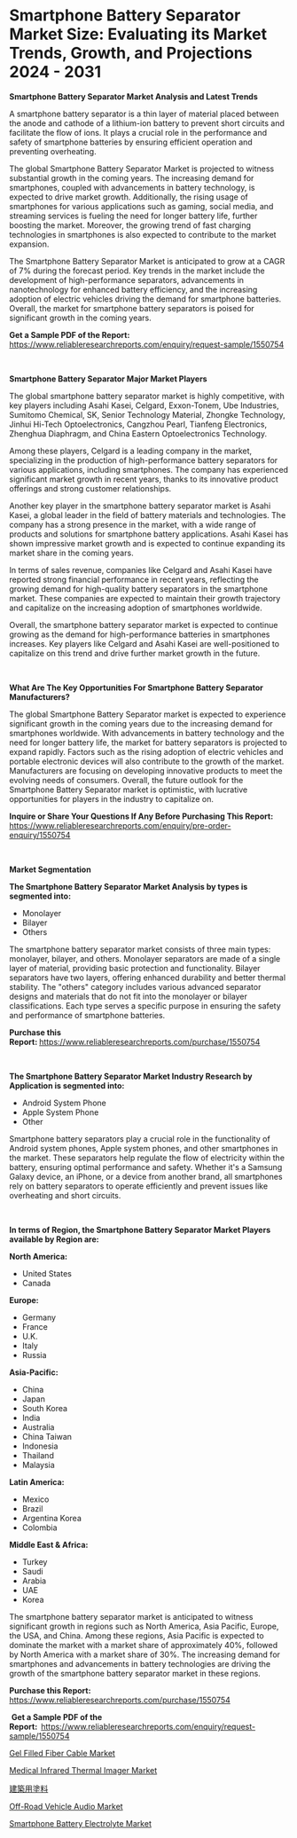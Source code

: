 <p><h1>Smartphone Battery Separator Market Size: Evaluating its Market Trends, Growth, and Projections 2024 - 2031</h1></p><p><strong>Smartphone Battery Separator Market Analysis and Latest Trends</strong></p>
<p><p>A smartphone battery separator is a thin layer of material placed between the anode and cathode of a lithium-ion battery to prevent short circuits and facilitate the flow of ions. It plays a crucial role in the performance and safety of smartphone batteries by ensuring efficient operation and preventing overheating.</p><p>The global Smartphone Battery Separator Market is projected to witness substantial growth in the coming years. The increasing demand for smartphones, coupled with advancements in battery technology, is expected to drive market growth. Additionally, the rising usage of smartphones for various applications such as gaming, social media, and streaming services is fueling the need for longer battery life, further boosting the market. Moreover, the growing trend of fast charging technologies in smartphones is also expected to contribute to the market expansion.</p><p>The Smartphone Battery Separator Market is anticipated to grow at a CAGR of 7% during the forecast period. Key trends in the market include the development of high-performance separators, advancements in nanotechnology for enhanced battery efficiency, and the increasing adoption of electric vehicles driving the demand for smartphone batteries. Overall, the market for smartphone battery separators is poised for significant growth in the coming years.</p></p>
<p><strong>Get a Sample PDF of the Report:&nbsp;</strong> <a href="https://www.reliableresearchreports.com/enquiry/request-sample/1550754">https://www.reliableresearchreports.com/enquiry/request-sample/1550754</a></p>
<p>&nbsp;</p>
<p><strong>Smartphone Battery Separator Major Market Players</strong></p>
<p><p>The global smartphone battery separator market is highly competitive, with key players including Asahi Kasei, Celgard, Exxon-Tonem, Ube Industries, Sumitomo Chemical, SK, Senior Technology Material, Zhongke Technology, Jinhui Hi-Tech Optoelectronics, Cangzhou Pearl, Tianfeng Electronics, Zhenghua Diaphragm, and China Eastern Optoelectronics Technology.</p><p>Among these players, Celgard is a leading company in the market, specializing in the production of high-performance battery separators for various applications, including smartphones. The company has experienced significant market growth in recent years, thanks to its innovative product offerings and strong customer relationships.</p><p>Another key player in the smartphone battery separator market is Asahi Kasei, a global leader in the field of battery materials and technologies. The company has a strong presence in the market, with a wide range of products and solutions for smartphone battery applications. Asahi Kasei has shown impressive market growth and is expected to continue expanding its market share in the coming years.</p><p>In terms of sales revenue, companies like Celgard and Asahi Kasei have reported strong financial performance in recent years, reflecting the growing demand for high-quality battery separators in the smartphone market. These companies are expected to maintain their growth trajectory and capitalize on the increasing adoption of smartphones worldwide.</p><p>Overall, the smartphone battery separator market is expected to continue growing as the demand for high-performance batteries in smartphones increases. Key players like Celgard and Asahi Kasei are well-positioned to capitalize on this trend and drive further market growth in the future.</p></p>
<p>&nbsp;</p>
<p><strong>What Are The Key Opportunities For Smartphone Battery Separator Manufacturers?</strong></p>
<p><p>The global Smartphone Battery Separator market is expected to experience significant growth in the coming years due to the increasing demand for smartphones worldwide. With advancements in battery technology and the need for longer battery life, the market for battery separators is projected to expand rapidly. Factors such as the rising adoption of electric vehicles and portable electronic devices will also contribute to the growth of the market. Manufacturers are focusing on developing innovative products to meet the evolving needs of consumers. Overall, the future outlook for the Smartphone Battery Separator market is optimistic, with lucrative opportunities for players in the industry to capitalize on.</p></p>
<p><strong>Inquire or Share Your Questions If Any Before Purchasing This Report:</strong> <a href="https://www.reliableresearchreports.com/enquiry/pre-order-enquiry/1550754">https://www.reliableresearchreports.com/enquiry/pre-order-enquiry/1550754</a></p>
<p>&nbsp;</p>
<p><strong>Market Segmentation</strong></p>
<p><strong>The Smartphone Battery Separator Market Analysis by types is segmented into:</strong></p>
<p><ul><li>Monolayer</li><li>Bilayer</li><li>Others</li></ul></p>
<p><p>The smartphone battery separator market consists of three main types: monolayer, bilayer, and others. Monolayer separators are made of a single layer of material, providing basic protection and functionality. Bilayer separators have two layers, offering enhanced durability and better thermal stability. The "others" category includes various advanced separator designs and materials that do not fit into the monolayer or bilayer classifications. Each type serves a specific purpose in ensuring the safety and performance of smartphone batteries.</p></p>
<p><strong>Purchase this Report:&nbsp;</strong><a href="https://www.reliableresearchreports.com/purchase/1550754">https://www.reliableresearchreports.com/purchase/1550754</a></p>
<p>&nbsp;</p>
<p><strong>The Smartphone Battery Separator Market Industry Research by Application is segmented into:</strong></p>
<p><ul><li>Android System Phone</li><li>Apple System Phone</li><li>Other</li></ul></p>
<p><p>Smartphone battery separators play a crucial role in the functionality of Android system phones, Apple system phones, and other smartphones in the market. These separators help regulate the flow of electricity within the battery, ensuring optimal performance and safety. Whether it's a Samsung Galaxy device, an iPhone, or a device from another brand, all smartphones rely on battery separators to operate efficiently and prevent issues like overheating and short circuits.</p></p>
<p>&nbsp;</p>
<p><strong>In terms of Region, the Smartphone Battery Separator Market Players available by Region are:</strong></p>
<p>
    <p> <strong> North America: </strong>
        <ul>
            <li>United States</li>
            <li>Canada</li>
        </ul>
        </p> 
    <p> <strong> Europe: </strong>
        <ul>
            <li>Germany</li>
            <li>France</li>
            <li>U.K.</li>
            <li>Italy</li>
            <li>Russia</li>
        </ul>
        </p> 
    <p> <strong> Asia-Pacific: </strong>
        <ul>
            <li>China</li>
            <li>Japan</li>
            <li>South Korea</li>
            <li>India</li>
            <li>Australia</li>
            <li>China Taiwan</li>
            <li>Indonesia</li>
            <li>Thailand</li>
            <li>Malaysia</li>
        </ul>
        </p> 
    <p> <strong> Latin America: </strong>
        <ul>
            <li>Mexico</li>
            <li>Brazil</li>
            <li>Argentina Korea</li>
            <li>Colombia</li>
        </ul>
        </p> 
    <p> <strong> Middle East & Africa: </strong>
        <ul>
            <li>Turkey</li>
            <li>Saudi</li>
            <li>Arabia</li>
            <li>UAE</li>
            <li>Korea</li>
        </ul>
    </p>
    </p>
<p><p>The smartphone battery separator market is anticipated to witness significant growth in regions such as North America, Asia Pacific, Europe, the USA, and China. Among these regions, Asia Pacific is expected to dominate the market with a market share of approximately 40%, followed by North America with a market share of 30%. The increasing demand for smartphones and advancements in battery technologies are driving the growth of the smartphone battery separator market in these regions.</p></p>
<p><strong>Purchase this Report: </strong><a href="https://www.reliableresearchreports.com/purchase/1550754">https://www.reliableresearchreports.com/purchase/1550754</a></p>
<p>&nbsp;<strong>Get a Sample PDF of the Report:&nbsp;&nbsp;</strong><a href="https://www.reliableresearchreports.com/enquiry/request-sample/1550754">https://www.reliableresearchreports.com/enquiry/request-sample/1550754</a></p>
<p><strong></strong></p>
<p><p><a href="https://pretty-mail-caf.notion.site/Gel-Filled-Fiber-Cable-Market-Size-Growth-and-Forecast-from-2024-2031-21d62f12d1d04992986cd5b965e1d74a">Gel Filled Fiber Cable Market</a></p><p><a href="https://issuu.com/reportprime-2/docs/medical-infrared-thermal-imager-market-size-2030.p">Medical Infrared Thermal Imager Market</a></p><p><a href="https://github.com/ycmtqqhvk3273/Market-Research-Report-List-1/blob/main/4116445209.md">建築用塗料</a></p><p><a href="https://issuu.com/reportprime-2/docs/off-road-vehicle-audio-market-size-2030.pptx">Off-Road Vehicle Audio Market</a></p><p><a href="https://github.com/okotobwrhuteie/Market-Research-Report-List-1/blob/main/smartphone-battery-electrolyte-market.md">Smartphone Battery Electrolyte Market</a></p></p>